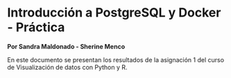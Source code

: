 # Introducción a PostgreSQL y Docker - Práctica

**Por Sandra Maldonado - Sherine Menco**

En este documento se presentan los resultados de la asignación 1 del curso de Visualización de datos con Python y R. 

```{tableofcontents}
```
